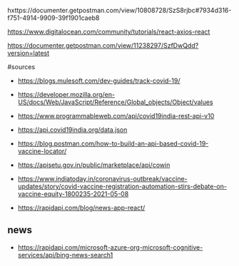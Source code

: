 hxttps://documenter.getpostman.com/view/10808728/SzS8rjbc#7934d316-f751-4914-9909-39f1901caeb8

https://www.digitalocean.com/community/tutorials/react-axios-react

https://documenter.getpostman.com/view/11238297/SzfDwQdd?version=latest

#sources

- https://blogs.mulesoft.com/dev-guides/track-covid-19/

- https://developer.mozilla.org/en-US/docs/Web/JavaScript/Reference/Global_objects/Object/values

- https://www.programmableweb.com/api/covid19india-rest-api-v10

- https://api.covid19india.org/data.json

* https://blog.postman.com/how-to-build-an-api-based-covid-19-vaccine-locator/

* https://apisetu.gov.in/public/marketplace/api/cowin

* https://www.indiatoday.in/coronavirus-outbreak/vaccine-updates/story/covid-vaccine-registration-automation-stirs-debate-on-vaccine-equity-1800235-2021-05-08

* https://rapidapi.com/blog/news-app-react/

## news

- https://rapidapi.com/microsoft-azure-org-microsoft-cognitive-services/api/bing-news-search1
